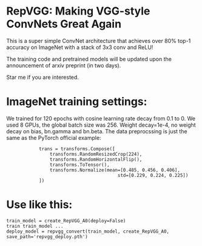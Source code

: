 # RepVGG: Making VGG-style ConvNets Great Again

This is a super simple ConvNet architecture that achieves over 80% top-1 accuracy on ImageNet with a stack of 3x3 conv and ReLU! 

The training code and pretrained models will be updated upon the announcement of arxiv preprint (in two days).

Star me if you are interested.


# ImageNet training settings:

We trained for 120 epochs with cosine learning rate decay from 0.1 to 0. We used 8 GPUs, the global batch size was 256. Weight decay=1e-4, no weight decay on bias, bn.gamma and bn.beta. The data preprocssing is just the same as the PyTorch official example:
```
            trans = transforms.Compose([
                transforms.RandomResizedCrop(224),
                transforms.RandomHorizontalFlip(),
                transforms.ToTensor(),
                transforms.Normalize(mean=[0.485, 0.456, 0.406],
                                         std=[0.229, 0.224, 0.225])
            ])
```
            

# Use like this:
```
train_model = create_RepVGG_A0(deploy=False)
train train_model ...
deploy_model = repvgg_convert(train_model, create_RepVGG_A0, save_path='repvgg_deploy.pth')
```
